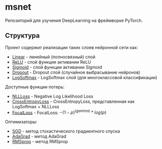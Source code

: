# msnet

Репозиторий для узучения DeepLearning на фреймворке PyTorch.

## Структура
Проект содержит реализации таких слоев нейронной сети как:
- [Linear](./src/layers/linear.py) - линейный (полносвязный) слой
- [ReLU](./src/layers/relu.py) - слой функции активании ReLU
- [Sigmoid](./src/layers/sigmoid.py) - слой функции активании Sigmoid
- [Dropout](./src/layers/dropout.py) - Dropout слой (случайное выбрасывание нейронов)
- [LogSoftmax](./src/layers/log_softmax.py) - LogSoftmax слой (для многоклассовой классификации)

Доступные функции потерь:
- [NLLLoss](./src/criterions/neg_log_likelihood_loss.py) - Negative Log Likelihood Loss
- [CrossEntropyLoss](./src/criterions/cross_entropy_loss.py) - CrossEntropyLoss, представленная как LogSoftmax + NLLLoss
- [FocalLoss](./src/criterions/focal_loss.py) - FocalLoss: $-(1-p)^(gamma) * log(p)$

Оптимизаторы:
- [SGD](./src/optimizers/sgd.py) - метод стохастического градиентного спуска
- [AdaGrad](./src/optimizers/adagrad.py) - метод AdaGrad
- [RMSprop](./src/optimizers/rmsprop.py) - метод RMSprop
